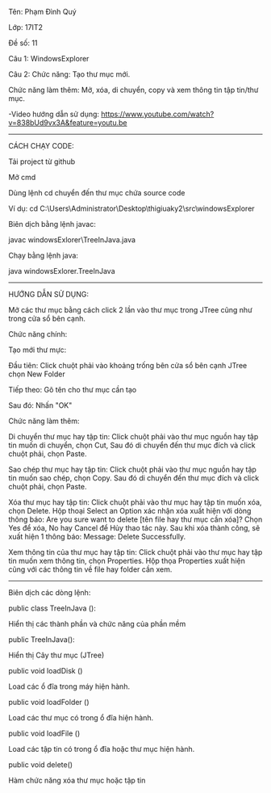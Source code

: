 Tên: Phạm Đình Quý

Lớp: 17IT2

Đề số: 11

Câu 1: WindowsExplorer

Câu 2: Chức năng: Tạo thư mục mới.

Chức năng làm thêm: Mở, xóa, di chuyển, copy và xem thông tin tập tin/thư mục.

-Video hướng dẫn sử dụng: https://www.youtube.com/watch?v=838bUd9vx3A&feature=youtu.be


-------------------------------


CÁCH CHẠY CODE:

Tải project từ github

Mở cmd

Dùng lệnh cd chuyển đến thư mục chứa source code

Ví dụ: cd C:\Users\Administrator\Desktop\thigiuaky2\src\windowsExplorer


Biên dịch bằng lệnh javac:

javac windowsExlorer\TreeInJava.java


Chạy bằng lệnh java:

java windowsExlorer.TreeInJava


-------------------------------


HƯỚNG DẪN SỬ DỤNG:

Mở các thư mục bằng cách click 2 lần vào thư mục trong JTree cũng như trong cửa sổ bên cạnh.

Chức năng chính:

Tạo mới thư mực:

Đầu tiên: Click chuột phải vào khoảng trống bên cửa sổ bên cạnh JTree chọn New Folder

Tiếp theo: Gõ tên cho thư mục cần tạo

Sau đó: Nhấn "OK"

Chức năng làm thêm:

Di chuyển thư mục hay tập tin: Click chuột phải vào thư mục nguồn hay tập tin muốn di chuyển, chọn Cut, Sau đó di chuyển đến thư mục đích và click chuột phải, chọn Paste.


Sao chép thư mục hay tập tin: Click chuột phải vào thư mục nguồn hay tập tin muốn sao chép, chọn Copy. Sau đó di chuyển đến thư mục đích và click chuột phải, chọn Paste.


Xóa thư mục hay tập tin: Click chuột phải vào thư mục hay tập tin muốn xóa, chọn Delete. Hộp thoại Select an Option xác nhận xóa xuất hiện với dòng thông báo: Are you sure want to delete [tên file hay thư mục cần xóa]? Chọn Yes để xóa, No hay Cancel để Hủy thao tác này. Sau khi xóa thành công, sẽ xuất hiện 1 thông báo: Message: Delete Successfully.


Xem thông tin của thư mục hay tập tin: Click chuột phải vào thư mục hay tập tin muốn xem thông tin, chọn Properties. Hộp thọa Properties xuất hiện cũng với các thông tin về file hay folder cần xem.


-------------------------------


Biên dịch các dòng lệnh:

public class TreeInJava ():

Hiển thị các thành phần và chức năng của phần mềm


public TreeInJava():

Hiển thị Cây thư mục (JTree)

public void loadDisk ()

Load các ổ đĩa trong máy hiện hành.


public void loadFolder ()

Load các thư mục có trong ổ đĩa hiện hành.


public void loadFile ()

Load các tập tin có trong ổ đĩa hoặc thư mục hiện hành.


public void delete()

Hàm chức năng xóa thư mục hoặc tập tin
